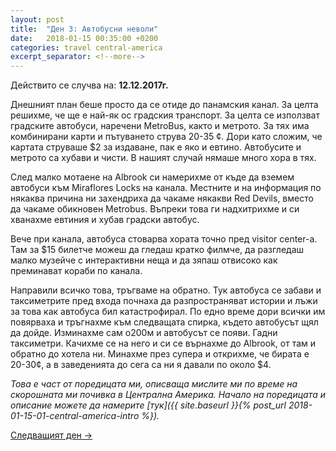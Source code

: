 ```yaml
---
layout: post
title:  "Ден 3: Автобусни неволи"
date:   2018-01-15 00:35:00 +0200
categories: travel central-america
excerpt_separator: <!--more-->
---
```


Действито се случва на: **12.12.2017г.**

Днешният план беше просто да се отиде до панамския канал. За целта решихме, че ще е най-як ос градския транспорт. За целта се използват градските автобуси, наречени MetroBus, както и метрото. За тях има комбинирани карти и пътуването струва 20-35 ¢. Дори като сложим, че картата струваше $2 за издаване, пак е яко и евтино. Автобусите и метрото са хубави и чисти. В нашият случай нямаше много хора в тях.

<!--more-->

След малко мотаене на Albrook си намерихме от къде да вземем автобуси към Miraflores Locks на канала. Местните и на информация по някаква причина ни захендриха да чакаме някакви Red Devils, вместо да чакаме обикновен Metrobus. Въпреки това ги надхитрихме и си хванахме евтиния и хубав градски автобус.

Вече при канала, автобуса стоварва хората точно пред visitor center-а. Там за $15 билетче можеш да гледаш кратко филмче, да разгледаш малко музейче с интерактивни неща и да зяпаш отвисоко как преминават кораби по канала.

Направили всичко това, тръгваме на обратно. Тук автобуса се забави и таксиметрите пред входа почнаха да разпространяват истории и лъжи за това как автобуса бил катастрофирал. По едно време дори всички им повярваха и тръгнахме към следващата спирка, където автобусът щял да дойде. Изминахме сам о200м и автобусът се появи. Гадни таксиметри. Качихме се на него и си се върнахме до Albrook, от там и обратно до хотела ни. Минахме през супера и открихме, че бирата е 20-30¢, а в заведенията до сега са ни я давали по около $4.

_Това е част от поредицата ми, описваща мислите ми по време на скорошната ми почивка в Централна Америка. Начало на поредицата и описание можете да намерите [тук]({{ site.baseurl }}{% post_url 2018-01-15-01-central-america-intro %})._

[Следващият ден ->]()
